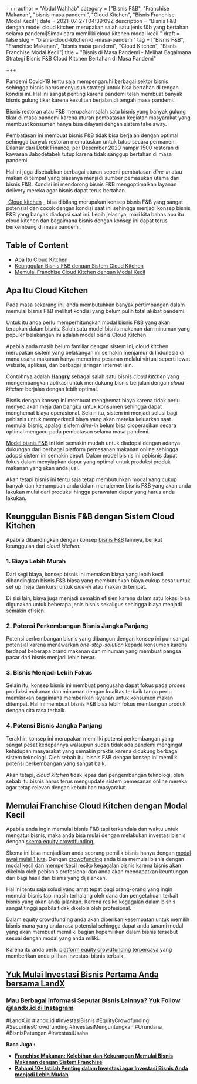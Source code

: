 +++
author = "Abdul Wahhab"
category = ["Bisnis F&B", "Franchise Makanan", "bisnis masa pandemi", "Cloud Kitchen", "Bisnis Franchise Modal Kecil"]
date = 2021-07-27T04:39:09Z
description = "Bisnis F&B dengan model cloud kitchen merupakan salah satu jenis f&b yang bertahan selama pandemi|Simak cara memiliki cloud kitchen modal kecil "
draft = false
slug = "bisnis-cloud-kitchen-di-masa-pandemi"
tag = ["Bisnis F&B", "Franchise Makanan", "bisnis masa pandemi", "Cloud Kitchen", "Bisnis Franchise Modal Kecil"]
title = "Bisnis di Masa Pandemi - Melihat Bagaimana Strategi Bisnis F&B Cloud Kitchen Bertahan di Masa Pandemi"

+++


Pandemi Covid-19 tentu saja mempengaruhi berbagai sektor bisnis sehingga bisnis harus menyusun strategi untuk bisa bertahan di tengah kondisi ini. Hal ini sangat penting karena pandemi telah membuat banyak bisnis gulung tikar karena kesulitan berjalan di tengah masa pandemi.

Bisnis restoran atau F&B merupakan salah satu bisnis yang banyak gulung tikar di masa pandemi karena aturan pembatasan kegiatan masyarakat yang membuat konsumen hanya bisa dilayani dengan sistem take away.

Pembatasan ini membuat bisnis F&B tidak bisa berjalan dengan optimal sehingga banyak restoran memutuskan untuk tutup secara permanen. Dilansir dari Detik Finance, per Desember 2020 hampir 1500 restoran di kawasan Jabodetabek tutup karena tidak sanggup bertahan di masa pandemi.

Hal ini juga disebabkan berbagai aturan seperti pembatasan _dine-in_ atau makan di tempat yang biasanya menjadi sumber pemasukan utama dari bisnis F&B. Kondisi ini mendorong bisnis F&B mengoptimalkan layanan delivery mereka agar bisnis dapat terus bertahan.

_[Cloud kitchen](https://landx.id/project/index.html) _ bisa dibilang merupakan konsep bisnis F&B yang sangat potensial dan cocok  dengan kondisi saat ini sehingga menjadi konsep bisnis F&B yang banyak diadopsi saat ini. Lebih jelasnya, mari kita bahas apa itu cloud kitchen dan bagaimana bisnis dengan konsep ini dapat terus berkembang di masa pandemi.

## Table of Content

* [Apa Itu Cloud Kitchen](#apa-itu-cloud-kitchen)
* [Keunggulan Bisnis F&B dengan Sistem Cloud Kitchen](#keunggulan-bisnis-f-b-dengan-sistem-cloud-kitchen)
* [Memulai Franchise Cloud Kitchen dengan Modal Kecil](#memulai-franchise-cloud-kitchen-dengan-modal-kecil)

## Apa Itu Cloud Kitchen

Pada masa sekarang ini, anda membutuhkan banyak pertimbangan dalam memulai bisnis F&B melihat kondisi yang belum pulih total akibat pandemi.

Untuk itu anda perlu memperhitungkan modal bisnis F&B yang akan terapkan dalam bisnis. Salah satu model bisnis makanan dan minuman yang populer belakangan ini adalah model bisnis Cloud Kitchen.

Apabila anda masih belum familiar dengan sistem ini, cloud kitchen merupakan sistem yang belakangan ini semakin menjamur di Indonesia di mana usaha makanan hanya menerima pesanan melalui virtual seperti lewat website, aplikasi, dan berbagai jaringan internet lain.

Contohnya adalah [**Hangry**](https://landx.id/project/index.html) sebagai salah satu bisnis _cloud kitchen_ yang mengembangkan aplikasi untuk mendukung bisnis berjalan dengan _cloud kitchen_ berjalan dengan lebih optimal.

Bisnis dengan konsep ini membuat menghemat biaya karena tidak perlu menyediakan meja dan bangku untuk konsumen sehingga dapat menghemat biaya operasional. Selain itu,  sistem ini menjadi solusi bagi pebisnis untuk memperkecil biaya yang akan mereka keluarkan saat memulai bisnis, apalagi sistem _dine-in_ belum bisa dioperasikan secara optimal mengacu pada pembatasan selama masa pandemi.

[Model bisnis F&B](https://landx.id/project/index.html) ini kini semakin mudah untuk diadopsi dengan adanya dukungan dari berbagai platform pemesanan makanan online sehingga adopsi sistem ini semakin cepat. Dalam model bisnis ini pebisnis dapat fokus dalam menyiapkan dapur yang optimal untuk produksi produk makanan yang akan anda jual.

Akan tetapi bisnis ini tentu saja tetap membutuhkan modal yang cukup banyak dan kemampuan anda dalam manajemen bisnis F&B yang akan anda lakukan mulai dari produksi hingga perawatan dapur yang harus anda lakukan.

## Keunggulan Bisnis F&B dengan Sistem Cloud Kitchen

Apabila dibandingkan dengan konsep [bisnis F&B](https://landx.id/project/index.html) lainnya, berikut keunggulan dari _cloud kitchen:_

### 1. Biaya Lebih Murah

Dari segi biaya, konsep bisnis ini memakan biaya yang lebih kecil dibandingkan bisnis F&B biasa yang membutuhkan biaya cukup besar untuk set up meja dan kursi untuk _dine-in_ atau makan di tempat.

Di sisi lain, biaya juga menjadi semakin efisien karena dalam satu lokasi bisa digunakan untuk beberapa jenis bisnis sekaligus sehingga biaya menjadi semakin efisien.

### 2. Potensi Perkembangan Bisnis Jangka Panjang

Potensi perkembangan bisnis yang dibangun dengan konsep ini pun sangat potensial karena menawarkan _one-stop-solution_ kepada konsumen karena terdapat beberapa brand makanan dan minuman yang membuat pangsa pasar dari bisnis menjadi lebih besar.

### 3. Bisnis Menjadi Lebih Fokus

Selain itu, konsep bisnis ini membuat pengusaha dapat fokus pada proses produksi makanan dan minuman dengan kualitas terbaik tanpa perlu memikirkan bagaimana memberikan layanan untuk konsumen makan ditempat. Hal ini membuat bisnis F&B bisa lebih fokus membangun produk dengan cita rasa terbaik.

### 4. Potensi Bisnis Jangka Panjang

Terakhir, konsep ini merupakan memiliki potensi perkembangan yang sangat pesat kedepannya walaupun sudah tidak ada pandemi mengingat kehidupan masyarakat yang semakin praktis karena didukung berbagai sistem teknologi. Oleh sebab itu, bisnis F&B dengan konsep ini memiliki potensi perkembangan yang sangat baik.

Akan tetapi, _cloud kitchen_ tidak lepas dari pengembangan teknologi, oleh sebab itu bisnis harus terus mengupdate sistem pemesanan online mereka agar tetap relevan dengan kebutuhan masyarakat.

## Memulai Franchise Cloud Kitchen dengan Modal Kecil

Apabila anda ingin memulai bisnis F&B tapi terkendala dan waktu untuk mengatur bisnis, maka anda bisa mulai dengan melakukan investasi bisnis dengan [skema equity crowdfunding.](https://landx.id/)

Skema ini bisa menjadikan anda seorang pemilik bisnis hanya dengan [modal awal mulai 1 juta](https://landx.id/). Dengan [crowdfunding](https://landx.id/) anda bisa memulai bisnis dengan modal kecil dan memperkecil resiko kegagalan bisnis karena bisnis akan dikelola oleh pebisnis profesional dan anda akan mendapatkan keuntungan dari bagi hasil dari bisnis yang dijalankan.

Hal ini tentu saja solusi yang amat tepat bagi orang-orang yang ingin memulai bisnis tapi masih terhalang oleh dana dan pengetahuan terkait bisnis yang akan anda jalankan. Karena resiko kegagalan dalam bisnis sangat tinggi apabila tidak dikelola oleh profesional.

Dalam [equity crowdfunding](https://landx.id/) anda akan diberikan kesempatan untuk memilih bisnis mana yang anda rasa potensial sehingga dapat anda tanami modal yang akan membuat memiliki bagian kepemilikan dalam bisnis tersebut sesuai dengan modal yang anda miliki.

Karena itu anda perlu [platform equity crowdfunding terpercaya](https://landx.id/) yang memberikan anda pilihan investasi bisnis terbaik.

## [**Yuk Mulai Investasi Bisnis Pertama Anda bersama LandX**](https://landx.id/)



### [Mau Berbagai Informasi Seputar Bisnis Lainnya? Yuk Follow @landx.id di Instagram](https://www.instagram.com/landx.id/?utm_medium=copy_link)

#LandX.id    #landx.id    #InvestasiBisnis    #EquityCrowdfunding    #SecuritiesCrowdfunding #InvestasiMenguntungkan    #Urundana    #BisnisPatungan    #InvestasiUsaha

**Baca Juga :**

* [**Franchise Makanan: Kelebihan dan Kekurangan Memulai Bisnis Makanan dengan Sistem Franchise**](https://landx.id/blog/memulai-bisnis-franchise-makanan/)
* [**Pahami 10+ Istilah Penting dalam Investasi agar Investasi Bisnis Anda menjadi Lebih Mudah**](https://landx.id/blog/pahami-10-istilah-penting-dalam-investasi-agar-investasi-bisnis-anda-menjadi-lebih-mudah/)

